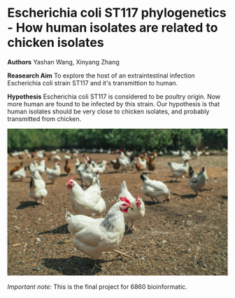 
# Escherichia coli ST117 phylogenetics - How human isolates are related to chicken isolates

**Authors** Yashan Wang, Xinyang Zhang

**Reasearch Aim** To explore the host of an extraintestinal infection Escherichia coli strain ST117 and it's transmittion to human.

**Hypothesis** Escherichia coli ST117 is considered to be poultry origin. Now more human are found to be infected by this strain. Our hypothesis is that human isolates should be very close to chicken isolates, and probably transmitted from chicken.

![](https://github.com/Alimiao20/Principal-of-bioinfomatic/blob/gh-pages/img/poultry.jpg)

*Important note:* This is the final project for 6860 bioinformatic.
